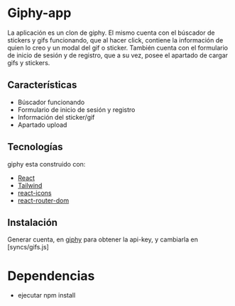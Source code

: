 # Giphy-app

La aplicación es un clon de giphy. El mismo cuenta con el búscador de stickers y gifs funcionando, que al hacer click, contiene la información de quien lo creo y un modal del gif o sticker.
También cuenta con el formulario de inicio de sesión y de registro, que a su vez, posee el apartado de cargar gifs y stickers.

## Características

- Búscador funcionando
- Formulario de inicio de sesión y registro
- Información del sticker/gif
- Apartado upload

## Tecnologías

giphy esta construido con:

- [React](https://es.reactjs.org/)
- [Tailwind](https://tailwindcss.com/)
- [react-icons](https://react-icons.github.io/react-icons/)
- [react-router-dom](https://reactrouter.com/en/main)

## Instalación 

Generar cuenta, en [giphy](https://developers.giphy.com/) para obtener la api-key, y cambiarla en [syncs/gifs.js]

# Dependencias

- ejecutar npm install